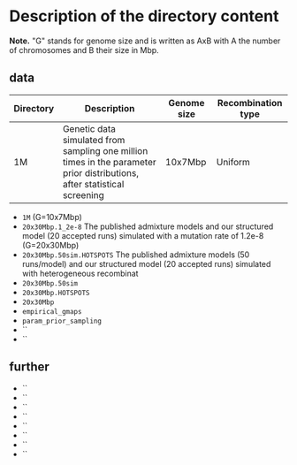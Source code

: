 # Description of the directory content

**Note.** "G" stands for genome size and is written as AxB with A the number of chromosomes and B their size in Mbp.

## data

| Directory | Description | Genome size | Recombination type
| -- | -- | -- | -- |
| 1M | Genetic data simulated from sampling one million times in the parameter prior distributions, after statistical screening | 10x7Mbp | Uniform |


- `1M`  (G=10x7Mbp)
- `20x30Mbp.1_2e-8` The published admixture models and our structured model (20 accepted runs) simulated with a mutation rate of 1.2e-8 (G=20x30Mbp)
- `20x30Mbp.50sim.HOTSPOTS` The published admixture models (50 runs/model) and our structured model (20 accepted runs) simulated with heterogeneous recombinat
- `20x30Mbp.50sim`
- `20x30Mbp.HOTSPOTS`
- `20x30Mbp`
- `empirical_gmaps`
- `param_prior_sampling`
- ``
- ``

## further
- ``
- ``
- ``
- ``
- ``
- ``
- ``
- ``
